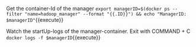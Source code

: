 Get the container-Id of the manager
`export managerID=$(docker ps --filter "name=hadoop_manager" --format "{{.ID}}") && echo "ManagerID: $managerID"`{{execute}}

Watch the startUp-logs of the manager-container.
Exit with COMMAND + C
`docker logs -f $managerID`{{execute}}